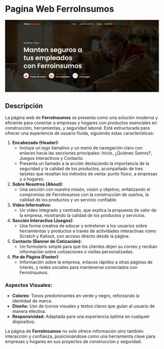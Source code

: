 # Pagina Web FerroInsumos
![banner](./assets/Banner.png)

## Descripción 

La página web de **FerroInsumos** se presenta como una solución moderna y eficiente para conectar a empresas y hogares con productos esenciales en construcción, herramientas, y seguridad laboral. Está estructurada para ofrecer una experiencia de usuario fluida, siguiendo estas características:

1. **Encabezado (Header):**
   - Incluye un logo llamativo y un menú de navegación claro con enlaces hacia las secciones principales: Inicio, ¿Quiénes Somos?, Juegos Interactivos y Contacto.
   - Presenta un llamado a la acción destacando la importancia de la seguridad y la calidad de los productos, acompañado de tres tarjetas que resaltan los métodos de venta: punto físico, a empresas y a hogares.
2. **Sobre Nosotros (About):**
   - Una sección con nuestra misión, visión y objetivo, enfatizando el compromiso de FerroInsumos con la construcción de sueños, la calidad de los productos y un servicio confiable.
3. **Video Informativo:**
   - Un video integrado y centrado, que explica la propuesta de valor de la empresa, mostrando la calidad de los productos y servicios.
4. **Sección Interactiva (Juegos):**
   - Una forma creativa de educar y entretener a los usuarios sobre herramientas y productos a través de actividades interactivas como Scratch y Kahoot, con acceso directo desde la página.
5. **Contacto (Banner de Cotización):**
   - Un formulario simple para que los clientes dejen su correo y reciban información sobre cotizaciones o visitas personalizadas.
6. **Pie de Página (Footer):**
   - Información sobre la empresa, enlaces rápidos a otras páginas de interés, y redes sociales para mantenerse conectados con FerroInsumos.

### Aspectos Visuales:

- **Colores:** Tonos predominantes en verde y negro, reforzando la identidad de marca.
- **Diseño:** Uso de íconos visuales y textos claros que guían al usuario de manera efectiva.
- **Responsividad:** Adaptada para una experiencia óptima en cualquier dispositivo.

La página de **FerroInsumos** no solo ofrece información sino también interacción y confianza, posicionándose como una herramienta clave para empresas y hogares en sus proyectos de construcción y seguridad.
